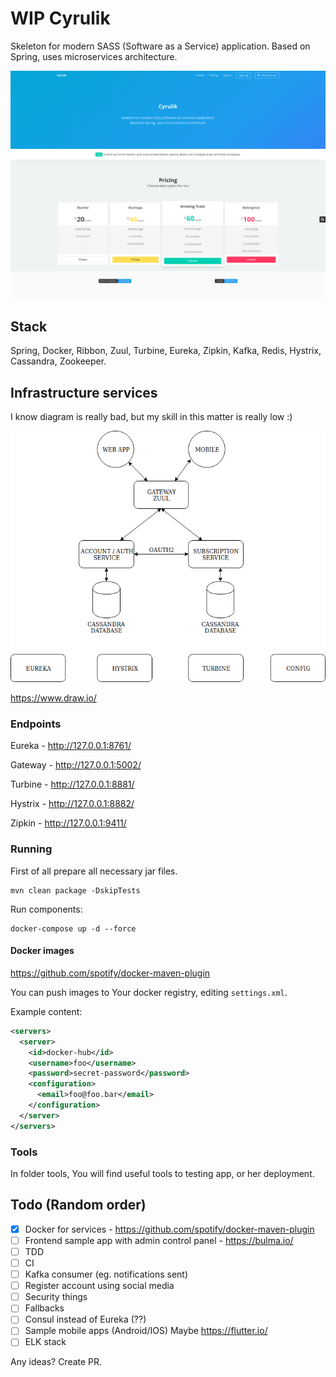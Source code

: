 # WIP Cyrulik

Skeleton for modern SASS (Software as a Service) application. Based on Spring, uses microservices architecture.

![web ui](tools/docs/ui.png)

## Stack

Spring, Docker, Ribbon, Zuul, Turbine, Eureka, Zipkin, Kafka, Redis, Hystrix, Cassandra, Zookeeper.

## Infrastructure services

I know diagram is really bad, but my skill in this matter is really low :)

![Infrastructure services](tools/docs/diagram.png)

https://www.draw.io/

### Endpoints 

Eureka - http://127.0.0.1:8761/

Gateway - http://127.0.0.1:5002/

Turbine - http://127.0.0.1:8881/

Hystrix - http://127.0.0.1:8882/

Zipkin - http://127.0.0.1:9411/

### Running

First of all prepare all necessary jar files.

```
mvn clean package -DskipTests
```

Run components:

```
docker-compose up -d --force
```

#### Docker images

https://github.com/spotify/docker-maven-plugin

You can push images to Your docker registry, editing `settings.xml`.

Example content:

```xml
<servers>
  <server>
    <id>docker-hub</id>
    <username>foo</username>
    <password>secret-password</password>
    <configuration>
      <email>foo@foo.bar</email>
    </configuration>
  </server>
</servers>
```

### Tools

In folder tools, You will find useful tools to testing app, or her deployment.

## Todo (Random order)

- [x] Docker for services - https://github.com/spotify/docker-maven-plugin
- [ ] Frontend sample app with admin control panel - https://bulma.io/
- [ ] TDD
- [ ] CI
- [ ] Kafka consumer (eg. notifications sent)
- [ ] Register account using social media
- [ ] Security things
- [ ] Fallbacks
- [ ] Consul instead of Eureka (??)
- [ ] Sample mobile apps (Android/IOS) Maybe https://flutter.io/
- [ ] ELK stack

Any ideas? Create PR.

